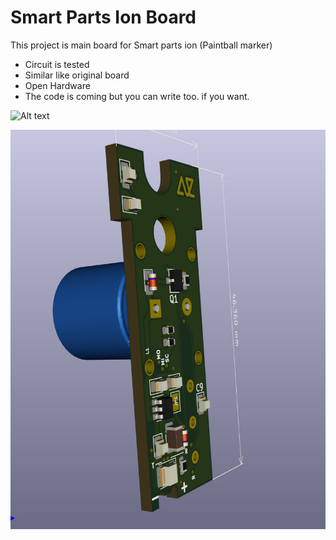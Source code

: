 # Smart Parts Ion Board 

This project is main board for Smart parts ion (Paintball marker)
  - Circuit is tested
  - Similar like original board
  - Open Hardware
  - The code is coming but you can write too. if you want.
  
  
![Alt text](https://raw.githubusercontent.com/alierbas/Smart-Parts-ION-Board/master/IMAGES/VID-20200721-WA0003.gif)

![Alt text](https://raw.githubusercontent.com/alierbas/Smart-Parts-ION-Board/master/IMAGES/image1.png)
